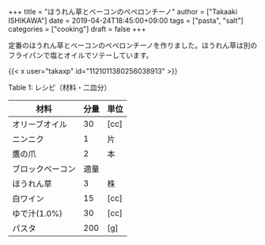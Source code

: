 +++
title = "ほうれん草とベーコンのペペロンチーノ"
author = ["Takaaki ISHIKAWA"]
date = 2019-04-24T18:45:00+09:00
tags = ["pasta", "salt"]
categories = ["cooking"]
draft = false
+++

定番のほうれん草とベーコンのペペロンチーノを作りました。ほうれん草は別のフライパンで塩とオイルでソテーしています。  

{{< x user="takaxp" id="1121011380256038913" >}}  

<div class="table-caption">
  <span class="table-number">Table 1</span>:
  レシピ（材料・二皿分）
</div>

| 材料      | 分量 | 単位 |
|---------|----|----|
| オリーブオイル | 30  | [cc] |
| ニンニク  | 1   | 片   |
| 鷹の爪    | 2   | 本   |
| ブロックベーコン | 適量 |      |
| ほうれん草 | 3   | 株   |
| 白ワイン  | 15  | [cc] |
| ゆで汁(1.0%) | 30  | [cc] |
| パスタ    | 200 | [g]  |
